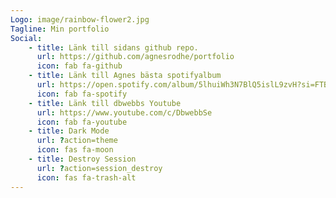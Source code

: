 ```yaml
---
Logo: image/rainbow-flower2.jpg
Tagline: Min portfolio
Social:
    - title: Länk till sidans github repo.
      url: https://github.com/agnesrodhe/portfolio
      icon: fab fa-github
    - title: Länk till Agnes bästa spotifyalbum
      url: https://open.spotify.com/album/5lhuiWh3N7BlQ5islL9zvH?si=FTBEg1PeSPmZPlpdIJ3l1Q
      icon: fab fa-spotify
    - title: Länk till dbwebbs Youtube
      url: https://www.youtube.com/c/DbwebbSe
      icon: fab fa-youtube
    - title: Dark Mode
      url: ?action=theme
      icon: fas fa-moon
    - title: Destroy Session
      url: ?action=session_destroy
      icon: fas fa-trash-alt
---
```

